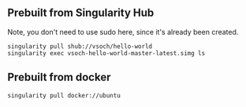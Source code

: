 ## Prebuilt from Singularity Hub

Note, you don't need to use sudo here, since it's already been created.

```
singularity pull shub://vsoch/hello-world
singularity exec vsoch-hello-world-master-latest.simg ls
```

## Prebuilt from docker

```
singularity pull docker://ubuntu
```

